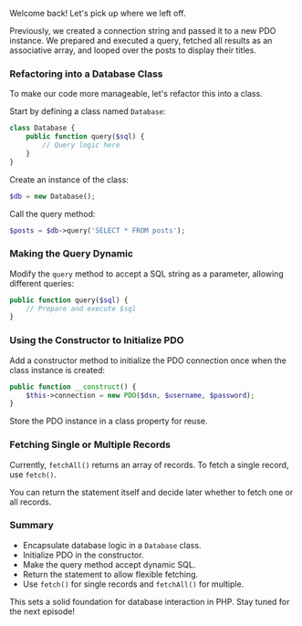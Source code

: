 
Welcome back! Let's pick up where we left off.

Previously, we created a connection string and passed it to a new PDO instance. We prepared and executed a query, fetched all results as an associative array, and looped over the posts to display their titles.

### Refactoring into a Database Class

To make our code more manageable, let's refactor this into a class.

Start by defining a class named `Database`:

```php
class Database {
    public function query($sql) {
        // Query logic here
    }
}
```

Create an instance of the class:

```php
$db = new Database();
```

Call the query method:

```php
$posts = $db->query('SELECT * FROM posts');
```

### Making the Query Dynamic

Modify the `query` method to accept a SQL string as a parameter, allowing different queries:

```php
public function query($sql) {
    // Prepare and execute $sql
}
```

### Using the Constructor to Initialize PDO

Add a constructor method to initialize the PDO connection once when the class instance is created:

```php
public function __construct() {
    $this->connection = new PDO($dsn, $username, $password);
}
```

Store the PDO instance in a class property for reuse.

### Fetching Single or Multiple Records

Currently, `fetchAll()` returns an array of records. To fetch a single record, use `fetch()`.

You can return the statement itself and decide later whether to fetch one or all records.

### Summary

- Encapsulate database logic in a `Database` class.
- Initialize PDO in the constructor.
- Make the query method accept dynamic SQL.
- Return the statement to allow flexible fetching.
- Use `fetch()` for single records and `fetchAll()` for multiple.

This sets a solid foundation for database interaction in PHP. Stay tuned for the next episode!
